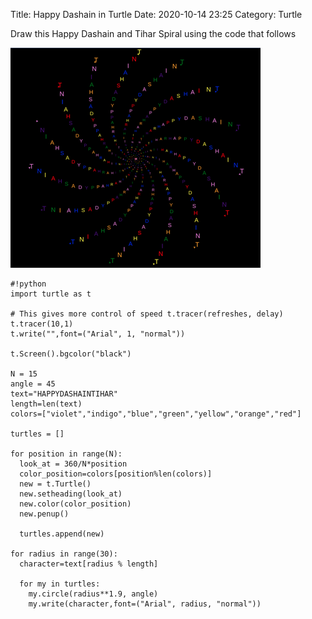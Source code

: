 Title: Happy Dashain in Turtle
Date: 2020-10-14 23:25
Category: Turtle

Draw this Happy Dashain and Tihar Spiral using the code that follows


![Happy Dashain and Tihar Spiral](../images/spiral.png)





    #!python
    import turtle as t

    # This gives more control of speed t.tracer(refreshes, delay)
    t.tracer(10,1)
    t.write("",font=("Arial", 1, "normal"))
    
    t.Screen().bgcolor("black")
    
    N = 15
    angle = 45
    text="HAPPYDASHAINTIHAR"
    length=len(text)
    colors=["violet","indigo","blue","green","yellow","orange","red"]
    
    turtles = []
    
    for position in range(N):
      look_at = 360/N*position
      color_position=colors[position%len(colors)]
      new = t.Turtle()
      new.setheading(look_at)
      new.color(color_position)
      new.penup()
    
      turtles.append(new)
    
    for radius in range(30):
      character=text[radius % length]
    
      for my in turtles:
        my.circle(radius**1.9, angle)
        my.write(character,font=("Arial", radius, "normal"))

